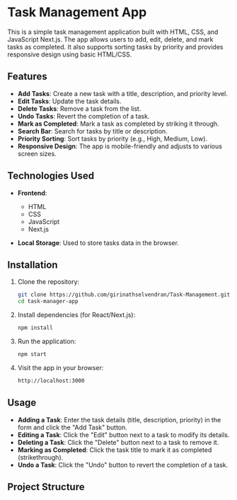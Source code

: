 # Task Management App

This is a simple task management application built with HTML, CSS, and JavaScript Next.js. The app allows users to add, edit, delete, and mark tasks as completed. It also supports sorting tasks by priority and provides responsive design using basic HTML/CSS.

## Features

- **Add Tasks**: Create a new task with a title, description, and priority level.
- **Edit Tasks**: Update the task details.
- **Delete Tasks**: Remove a task from the list.
- **Undo Tasks**: Revert the completion of a task.
- **Mark as Completed**: Mark a task as completed by striking it through.
- **Search Bar**: Search for tasks by title or description.
- **Priority Sorting**: Sort tasks by priority (e.g., High, Medium, Low).
- **Responsive Design**: The app is mobile-friendly and adjusts to various screen sizes.

## Technologies Used

- **Frontend**: 
  - HTML
  - CSS
  - JavaScript
  - Next.js 

- **Local Storage**: Used to store tasks data in the browser.

## Installation

1. Clone the repository:
    ```bash
    git clone https://github.com/girinathselvendran/Task-Management.git
    cd task-manager-app
    ```

2. Install dependencies (for React/Next.js):
    ```bash
    npm install
    ```

3. Run the application:
    ```bash
    npm start
    ```

4. Visit the app in your browser:
    ```bash
    http://localhost:3000
    ```

## Usage

- **Adding a Task**: Enter the task details (title, description, priority) in the form and click the "Add Task" button.
- **Editing a Task**: Click the "Edit" button next to a task to modify its details.
- **Deleting a Task**: Click the "Delete" button next to a task to remove it.
- **Marking as Completed**: Click the task title to mark it as completed (strikethrough).
- **Undo a Task**: Click the "Undo" button to revert the completion of a task.

## Project Structure

